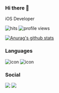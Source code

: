 ### Hi there 👋

iOS Developer

![hits](https://hits.seeyoufarm.com/api/count/incr/badge.svg?url=https://github.com/NaStillmatic) 
![profile views](https://komarev.com/ghpvc/?username=NaStillmatic&label=Profile%20views&color=3a75fd&style=flat)
                              
[![Anurag's github stats](https://github-readme-stats.vercel.app/api?username=NaStillmatic)](https://github.com/anuraghazra/github-readme-stats)



### Languages

![icon](https://www.vectorlogo.zone/logos/swift/swift-icon.svg) 
![icon](https://www.vectorlogo.zone/logos/apple_objectivec/apple_objectivec-icon.svg)


### Social

<a href="https://nastillmatic.github.io" target="_blank"><img src="http://img.shields.io/badge/-Blog-black?style=flat-square&logo=github"/></a>
<a href="https://www.linkedin.com/in/nastillmatic" target="_blank"><img src="https://img.shields.io/badge/-LinkedIn-blue?style=flat-square&logo=Linkedin&logoColor=white"/></a>

